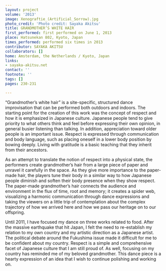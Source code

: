 ```yaml
---
layout: project
volume: '2013'
image: Xenograftie_(Artificial_Sorrow).jpg
photo_credit: 'Photo credit: Sayaka Akitsu'
title: GRANDMOTHER’S WHITE HAIR
first_performed: first performed on June 1, 2013
place: Hatsunekan 802, Kyoto, Japan
times_performed: performed six times in 2013
contributor: SAYAKA AKITSU
collaborators: []
home: Amsterdam, the Netherlands / Kyoto, Japan
links:
- sayaka-akitsu.net
contact: ''
footnote: ''
tags: []
pages: 230-231

---
```


“Grandmother’s white hair” is a site-specific, structured dance improvisation that can be performed both outdoors and indoors. The starting point for the creation of this work was the concept of respect and how it is emphasized in Japanese culture. Japanese people tend to give priority to what others think and feel before expressing their own opinion, in general busier listening than talking. In addition, appreciation toward older people is an important issue. Respect is expressed through communication and body language, such as placing oneself in a lower body position by bowing deeply. Living with gratitude is a basic teaching that they inherit from their ancestors.

As an attempt to translate the notion of respect into a physical state, the performers create grandmother’s hair from a large piece of paper and unravel it carefully in the space. As they give more importance to the paper-made hair, the players tune their body in a similar way to how Japanese people diminish and soften their body presence when they show respect. The paper-made grandmother’s hair connects the audience and environment in the flux of time, root and memory; it creates a spider web, visualizing a harmonic communication through dance expressions and taking the viewers on a little trip of contemplation about the complex trajectory of how we arrived here and how we pass our heritage on to our offspring.

Until 2011, I have focused my dance on three works related to food. After the massive earthquake that hit Japan, I felt the need to re-establish my relation to my own country and my artistic direction as a Japanese artist. The political debate around the Fukushima issue made it difficult for me to be confident about my country. Respect is a simple and comprehensive facet of Japanese culture that I am still proud of. As well, focusing on my country has reminded me of my beloved grandmother. This dance piece is a hearty expression of an idea that I wish to continue polishing and working on.
